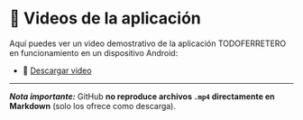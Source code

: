# 🎥 Videos de la aplicación

Aquí puedes ver un video demostrativo de la aplicación TODOFERRETERO en funcionamiento en un dispositivo Android:

- 📂 [Descargar video](video/2025-09-11%20at%2003.19.32.mp4)

---

***Nota importante:***
GitHub **no reproduce archivos `.mp4` directamente en Markdown** (solo los ofrece como descarga).  
